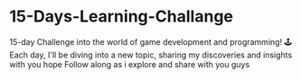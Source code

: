 # 15-Days-Learning-Challange
 15-day Challenge into the world of game development and programming! 🕹️ Each day, I'll be diving into a new topic, sharing my discoveries and insights with you hope Follow along as i explore and share with you guys
